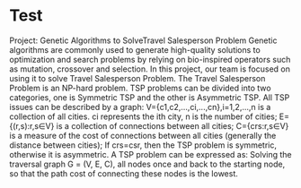 # Test
Project: Genetic Algorithms to SolveTravel Salesperson Problem
Genetic algorithms are commonly used to generate high-quality solutions to
optimization and search problems by relying on bio-inspired operators such as
mutation, crossover and selection. In this project, our team is focused on using
it to solve Travel Salesperson Problem.
The Travel Salesperson Problem is an NP-hard problem. TSP problems can
be divided into two categories, one is Symmetric TSP and the other is
Asymmetric TSP. All TSP issues can be described by a graph:
V={c1,c2,...,ci,...,cn},i=1,2,...,n is a collection of all cities. ci represents the ith
city, n is the number of cities;
E={(r,s):r,s∈V} is a collection of connections between all cities;
C={crs:r,s∈V} is a measure of the cost of connections between all cities
(generally the distance between cities);
If crs=csr, then the TSP problem is symmetric, otherwise it is asymmetric.
A TSP problem can be expressed as: Solving the traversal graph G = (V, E, C),
all nodes once and back to the starting node, so that the path cost of connecting
these nodes is the lowest.

